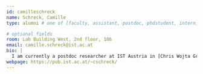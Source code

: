 ```yaml
---
id: camilleschreck
name: Schreck, Camille
type: alumni # one of [faculty, assistant, postdoc, phdstudent, intern]

# optional fields
room: Lab Building West, 2nd floor, 106
email: camille.schreck@ist.ac.at
bio: |
  I am currently a postdoc researcher at IST Austria in [Chris Wojta Group](http://pub.ist.ac.at/group_wojtan/). I am interested in physics-based simulation and modeling natural phenoma as well as geometric modeling. I obtained my PhD in 2016 at the University of Grenoble-Alpes, supervised by Stefanie Hahmann and Damien Rohmer of the Imagine Team. I got an Engenieering Degree in 2013 from the school ENSIMAG (Grenoble INP) of Grenoble, France.
webpage: https://pub.ist.ac.at/~cschreck/
---
```

